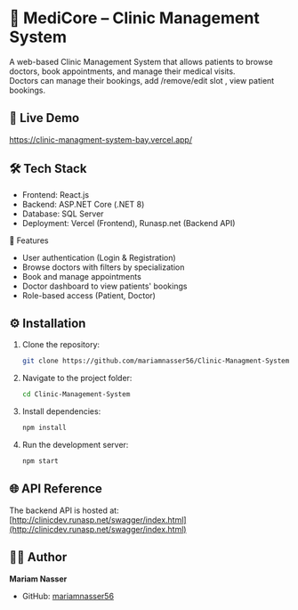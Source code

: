 # 🏥 MediCore – Clinic Management System

A web-based Clinic Management System that allows patients to browse doctors, book appointments, and manage their medical visits.  
Doctors can manage their bookings, add /remove/edit slot , view patient bookings.

## 🚀 Live Demo
https://clinic-managment-system-bay.vercel.app/

## 🛠️ Tech Stack
- Frontend: React.js 
- Backend: ASP.NET Core (.NET 8)
- Database: SQL Server
- Deployment: Vercel (Frontend), Runasp.net (Backend API)

 📌 Features
- User authentication (Login & Registration)
- Browse doctors with filters by specialization
- Book and manage appointments
- Doctor dashboard to view patients' bookings
- Role-based access (Patient, Doctor)

## ⚙️ Installation
1. Clone the repository:
   ```bash
   git clone https://github.com/mariamnasser56/Clinic-Managment-System.git
   ```

2. Navigate to the project folder:

   ```bash
   cd Clinic-Management-System
   ```
3. Install dependencies:

   ```bash
   npm install
   ```
4. Run the development server:

   ```bash
   npm start
   ```

## 🌐 API Reference

The backend API is hosted at:
[http://clinicdev.runasp.net/swagger/index.html](http://clinicdev.runasp.net/swagger/index.html)

## 👩‍💻 Author

**Mariam Nasser**

* GitHub: [mariamnasser56](https://github.com/mariamnasser56)
